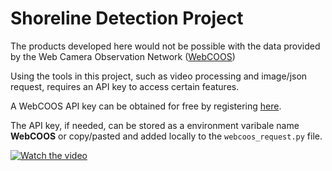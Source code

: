 # Shoreline Detection Project
The products developed here would not be possible with the data provided by the Web Camera Observation Network ([WebCOOS](https://webcoos.org/))

Using the tools in this project, such as video processing and image/json request, requires an API key to access certain features.

A WebCOOS API key can be obtained for free by registering [here](https://webcoos.org/docs/doc/access/#registering).

The API key, if needed, can be stored as a environment varibale name **WebCOOS** or copy/pasted and added locally to the `webcoos_request.py` file.


[![Watch the video](https://img.youtube.com/vi/OH0Zoz2ayac/maxresdefault.jpg
)](https://youtu.be/OH0Zoz2ayac)
